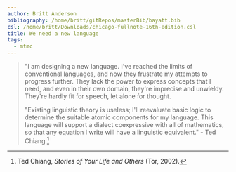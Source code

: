 ```yaml
---
author: Britt Anderson
bibliography: /home/britt/gitRepos/masterBib/bayatt.bib
csl: /home/britt/Downloads/chicago-fullnote-16th-edition.csl
title: We need a new language
tags: 
  - mtmc
---
```



> "I am designing a new language. I\'ve reached the limits of
> conventional languages, and now they frustrate my attempts to progress
> further. They lack the power to express concepts that I need, and even
> in their own domain, they\'re imprecise and unwieldy. They\'re hardly
> fit for speech, let alone for thought.
>
> "Existing linguistic theory is useless; I\'ll reevaluate basic logic to
> determine the suitable atomic components for my language. This
> language will support a dialect coexpressive with all of mathematics,
> so that any equation I write will have a linguistic equivalent." - Ted Chiang [^1]

[^1]: Ted Chiang, *Stories of Your Life and Others* (Tor, 2002).
